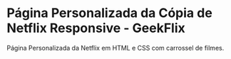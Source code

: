 # Página Personalizada da Cópia de Netflix Responsive - GeekFlix
Página Personalizada da Netflix em HTML e CSS com carrossel de filmes.
